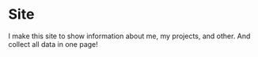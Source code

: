 # Site
I make this site to show information about me, my projects, and other.
And collect all data in one page!
